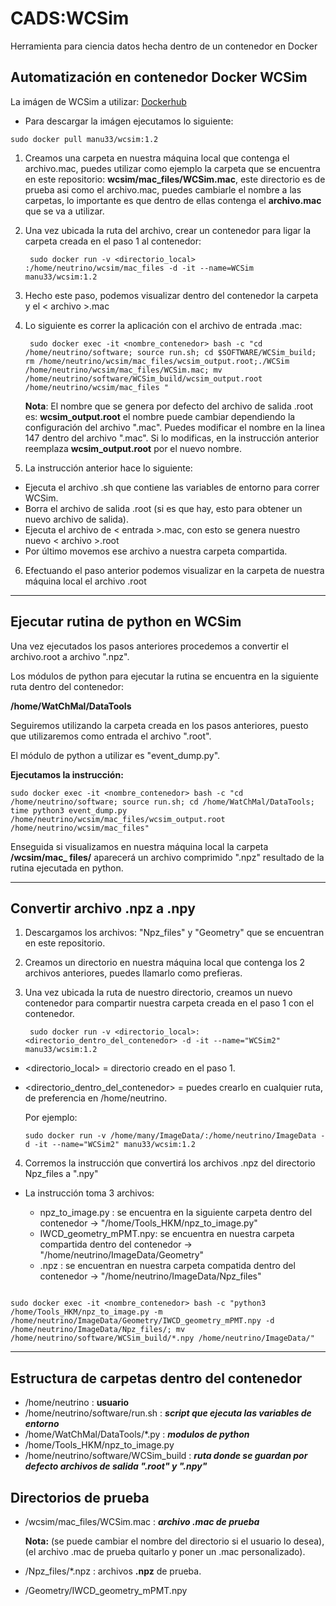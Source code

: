 # CADS:WCSim
Herramienta para ciencia datos hecha dentro de un contenedor en Docker

## Automatización en contenedor Docker WCSim

La imágen de WCSim a utilizar: [Dockerhub](https://hub.docker.com/r/manu33/wcsim "Imagen WCSim")

* Para descargar la imágen ejecutamos lo siguiente: 
```Docker
sudo docker pull manu33/wcsim:1.2
```
1. Creamos una carpeta en nuestra máquina local que contenga el archivo.mac, puedes utilizar como ejemplo la carpeta que se encuentra en este repositorio:
   **wcsim/mac_files/WCSim.mac**, este directorio es de prueba asi como el archivo.mac, puedes cambiarle el nombre a las carpetas, lo importante es que dentro de    ellas contenga el **archivo.mac** que se va a utilizar. 

3. Una vez ubicada la ruta del archivo, crear un contenedor para ligar la carpeta creada en el paso 1 al contenedor:
    
        sudo docker run -v <directorio_local> :/home/neutrino/wcsim/mac_files -d -it --name=WCSim manu33/wcsim:1.2  
   
3. Hecho este paso, podemos visualizar dentro del contenedor la carpeta y el < archivo >.mac

4. Lo siguiente es correr la aplicación con el archivo de entrada .mac:

        sudo docker exec -it <nombre_contenedor> bash -c "cd /home/neutrino/software; source run.sh; cd $SOFTWARE/WCSim_build; rm /home/neutrino/wcsim/mac_files/wcsim_output.root;./WCSim /home/neutrino/wcsim/mac_files/WCSim.mac; mv /home/neutrino/software/WCSim_build/wcsim_output.root /home/neutrino/wcsim/mac_files "

    **Nota**: El nombre que se genera por defecto del archivo de salida .root es: **wcsim_output.root** el nombre puede cambiar dependiendo la configuración
    del archivo ".mac". Puedes modificar el nombre en la linea 147 dentro del archivo ".mac". Si lo modificas, en la instrucción anterior reemplaza
    **wcsim_output.root** por el nuevo nombre.

5. La instrucción anterior hace lo siguiente:
  * Ejecuta el archivo .sh que contiene las variables de entorno para correr WCSim.
  * Borra el archivo de salida .root (si es que hay, esto para obtener un nuevo archivo de salida).
  * Ejecuta el archivo de < entrada >.mac, con esto se genera nuestro nuevo < archivo >.root 
  * Por último movemos ese archivo a nuestra carpeta compartida.

6. Efectuando el paso anterior podemos visualizar en la carpeta de nuestra máquina local el archivo .root
___
## Ejecutar rutina de python en WCSim
Una vez ejecutados los pasos anteriores procedemos a convertir el archivo.root a archivo ".npz".

Los módulos de python para ejecutar la rutina se encuentra en la siguiente ruta dentro del contenedor:

**/home/WatChMal/DataTools**

Seguiremos utilizando la carpeta creada en los pasos anteriores, puesto que utilizaremos como entrada el archivo ".root".

El módulo de python a utilizar es "event_dump.py".

**Ejecutamos la instrucción:**

    sudo docker exec -it <nombre_contenedor> bash -c "cd /home/neutrino/software; source run.sh; cd /home/WatChMal/DataTools; time python3 event_dump.py /home/neutrino/wcsim/mac_files/wcsim_output.root /home/neutrino/wcsim/mac_files"
  
Enseguida si visualizamos en nuestra máquina local la carpeta **/wcsim/mac_ files/** aparecerá un archivo comprimido ".npz" resultado de la rutina ejecutada en python.
___
## Convertir archivo .npz a .npy

1. Descargamos los archivos: "Npz_files" y "Geometry" que se encuentran en este repositorio.
2. Creamos un directorio en nuestra máquina local que contenga los 2 archivos anteriores, puedes llamarlo como prefieras.
3. Una vez ubicada la ruta de nuestro directorio, creamos un nuevo contenedor para compartir nuestra carpeta creada en el paso 1 con el contenedor.

        sudo docker run -v <directorio_local>:<directorio_dentro_del_contenedor> -d -it --name="WCSim2" manu33/wcsim:1.2
    
* <directorio_local> = directorio creado en el paso 1.
* <directorio_dentro_del_contenedor> = puedes crearlo en cualquier ruta, de preferencia en /home/neutrino.

  Por ejemplo:
        
      sudo docker run -v /home/many/ImageData/:/home/neutrino/ImageData -d -it --name="WCSim2" manu33/wcsim:1.2
     
4. Corremos la instrucción que convertirá los archivos .npz del directorio Npz_files a ".npy"
  * La instrucción toma 3 archivos:
  
      * npz_to_image.py : se encuentra en la siguiente carpeta dentro del contenedor -> "/home/Tools_HKM/npz_to_image.py"
      * IWCD_geometry_mPMT.npy: se encuentra en nuestra carpeta compartida dentro del contenedor -> "/home/neutrino/ImageData/Geometry"
      * <archivos>.npz : se encuentran en nuestra carpeta compatida dentro del contenedor -> "/home/neutrino/ImageData/Npz_files"

      
```

sudo docker exec -it <nombre_contenedor> bash -c "python3 /home/Tools_HKM/npz_to_image.py -m /home/neutrino/ImageData/Geometry/IWCD_geometry_mPMT.npy -d /home/neutrino/ImageData/Npz_files/; mv /home/neutrino/software/WCSim_build/*.npy /home/neutrino/ImageData/" 

```
___

## Estructura de carpetas dentro del contenedor

* /home/neutrino : **usuario**
* /home/neutrino/software/run.sh : **_script que ejecuta las variables de entorno_** 
* /home/WatChMal/DataTools/*.py : **_modulos de python_**
* /home/Tools_HKM/npz_to_image.py
* /home/neutrino/software/WCSim_build : **_ruta donde se guardan por defecto archivos de salida ".root" y ".npy"_**

## Directorios de prueba
* /wcsim/mac_files/WCSim.mac : **_archivo .mac de prueba_** 

  **Nota:** (se puede cambiar el nombre del directorio si el usuario lo desea), (el archivo .mac de prueba quitarlo y poner un .mac personalizado).
* /Npz_files/*.npz : archivos **.npz** de prueba.
* /Geometry/IWCD_geometry_mPMT.npy



